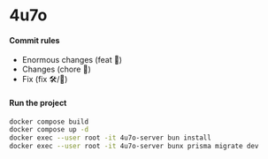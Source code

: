 # 4u7o

#### Commit rules
- Enormous changes (feat 🎉)
- Changes (chore 📌)
- Fix (fix 🛠/🐞)

#### Run the project
```sh
docker compose build
docker compose up -d
docker exec --user root -it 4u7o-server bun install
docker exec --user root -it 4u7o-server bunx prisma migrate dev
```